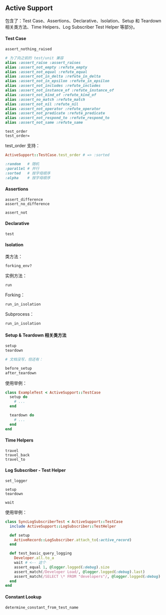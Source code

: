 ## Active Support

包含了：Test Case、Assertions、Declarative、Isolation、Setup 和 Teardown 相关类方法、Time Helpers、Log Subscriber Test Helper 等部分。

#### Test Case

```ruby
assert_nothing_raised

# 为了向之前的 test/unit 兼容
alias :assert_raise :assert_raises
alias :assert_not_empty :refute_empty
alias :assert_not_equal :refute_equal
alias :assert_not_in_delta :refute_in_delta
alias :assert_not_in_epsilon :refute_in_epsilon
alias :assert_not_includes :refute_includes
alias :assert_not_instance_of :refute_instance_of
alias :assert_not_kind_of :refute_kind_of
alias :assert_no_match :refute_match
alias :assert_not_nil :refute_nil
alias :assert_not_operator :refute_operator
alias :assert_not_predicate :refute_predicate
alias :assert_not_respond_to :refute_respond_to
alias :assert_not_same :refute_same
```

```
test_order
test_order=
```

test_order 支持：

```ruby
ActiveSupport::TestCase.test_order # => :sorted

:random   # 随机
:parallel # 并行
:sorted   # 按字母顺序
:alpha    # 按字母顺序
```

#### Assertions

```
assert_difference
assert_no_difference

assert_not
```

#### Declarative

```
test
```

#### Isolation

类方法：

```
forking_env?
```

实例方法：

```
run
```

Forking：

```
run_in_isolation
```

Subprocess：

```
run_in_isolation
```

#### Setup & Teardown 相关类方法

```ruby
setup
teardown

# 文档没写，但还有：

before_setup
after_teardown
```

使用举例：

```ruby
class ExampleTest < ActiveSupport::TestCase
  setup do
    # ...
  end

  teardown do
    # ...
  end
end
```

#### Time Helpers

```
travel
travel_back
travel_to
```

#### Log Subscriber - Test Helper

```
set_logger

setup
teardown

wait
```

使用举例：

```ruby
class SyncLogSubscriberTest < ActiveSupport::TestCase
  include ActiveSupport::LogSubscriber::TestHelper

  def setup
    ActiveRecord::LogSubscriber.attach_to(:active_record)
  end

  def test_basic_query_logging
    Developer.all.to_a
    wait # <-- 这个
    assert_equal 1, @logger.logged(:debug).size
    assert_match(/Developer Load/, @logger.logged(:debug).last)
    assert_match(/SELECT \* FROM "developers"/, @logger.logged(:debug).last)
  end
end
```

#### Constant Lookup

```ruby
determine_constant_from_test_name
```

